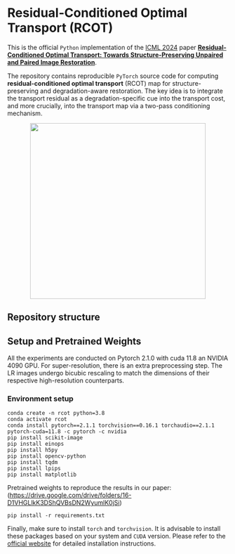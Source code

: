 # Residual-Conditioned Optimal Transport (RCOT)
This is the official `Python` implementation of the [ICML 2024](https://icml.cc/) paper [**Residual-Conditioned Optimal Transport: Towards Structure-Preserving Unpaired and Paired Image Restoration**](https://arxiv.org/abs/2405.02843).

The repository contains reproducible `PyTorch` source code for computing **residual-conditioned optimal transport** (RCOT)  map for structure-preserving and degradation-aware restoration.
The key idea is to integrate the transport residual as a degradation-specific cue into the transport cost, and more crucially, into the transport map via a two-pass conditioning mechanism.
<p align="center"><img src="pics/stochastic_OT_map.png" width="400" /></p>

## Repository structure

## Setup and Pretrained Weights
All the experiments are conducted on Pytorch 2.1.0 with cuda 11.8 an NVIDIA 4090 GPU. For super-resolution, there is an extra preprocessing step. The LR images undergo bicubic rescaling to match the dimensions of their respective high-resolution counterparts.

### Environment setup
```console
conda create -n rcot python=3.8
conda activate rcot
conda install pytorch==2.1.1 torchvision==0.16.1 torchaudio==2.1.1 pytorch-cuda=11.8 -c pytorch -c nvidia
pip install scikit-image
pip install einops
pip install h5py
pip install opencv-python
pip install tqdm
pip install lpips
pip install matplotlib
```
Pretrained weights to reproduce the results in our paper: (https://drive.google.com/drive/folders/16-D1VHGLlkK3DShQVBsDN2WyumlK0jSi)

```console
pip install -r requirements.txt
```

Finally, make sure to install `torch` and `torchvision`. It is advisable to install these packages based on your system and `CUDA` version. Please refer to the [official website](https://pytorch.org) for detailed installation instructions.






